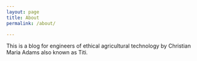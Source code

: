 ```yaml
---
layout: page
title: About
permalink: /about/

---
```


This is a blog for engineers of ethical agricultural technology by Christian Maria Adams also known as Titi. 
